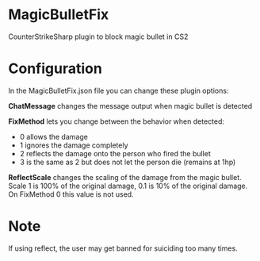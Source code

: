 # MagicBulletFix
CounterStrikeSharp plugin to block magic bullet in CS2

# Configuration
In the MagicBulletFix.json file you can change these plugin options:

**ChatMessage** changes the message output when magic bullet is detected

**FixMethod** lets you change between the behavior when detected:
* 0 allows the damage
* 1 ignores the damage completely
* 2 reflects the damage onto the person who fired the bullet
* 3 is the same as 2 but does not let the person die (remains at 1hp)

**ReflectScale** changes the scaling of the damage from the magic bullet. Scale 1 is 100% of the original damage, 0.1 is 10% of the original damage. On FixMethod 0 this value is not used.

# Note
If using reflect, the user may get banned for suiciding too many times.
